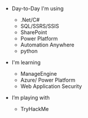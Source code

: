 - Day-to-Day I'm using
   - .Net/C#
   - SQL/SSRS/SSIS
   - SharePoint
   - Power Platform
   - Automation Anywhere
   - python
   
- I'm learning
   - ManageEngine
   - Azure/ Power Platform
   - Web Application Security

- I’m playing with
   - TryHackMe
